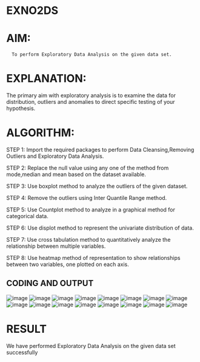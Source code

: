# EXNO2DS
# AIM:
      To perform Exploratory Data Analysis on the given data set.
      
# EXPLANATION:
  The primary aim with exploratory analysis is to examine the data for distribution, outliers and anomalies to direct specific testing of your hypothesis.
  
# ALGORITHM:
STEP 1: Import the required packages to perform Data Cleansing,Removing Outliers and Exploratory Data Analysis.

STEP 2: Replace the null value using any one of the method from mode,median and mean based on the dataset available.

STEP 3: Use boxplot method to analyze the outliers of the given dataset.

STEP 4: Remove the outliers using Inter Quantile Range method.

STEP 5: Use Countplot method to analyze in a graphical method for categorical data.

STEP 6: Use displot method to represent the univariate distribution of data.

STEP 7: Use cross tabulation method to quantitatively analyze the relationship between multiple variables.

STEP 8: Use heatmap method of representation to show relationships between two variables, one plotted on each axis.

## CODING AND OUTPUT
![image](https://github.com/user-attachments/assets/64383e8c-72f3-4154-ba62-7da7a3bff4a0)
![image](https://github.com/user-attachments/assets/e3d7c342-097d-4581-807d-c14f7a85e35d)
![image](https://github.com/user-attachments/assets/724e61d7-3bfe-4fc1-a597-faff759fb64f)
![image](https://github.com/user-attachments/assets/3286a13a-c68f-4014-9e97-93547b884b58)
![image](https://github.com/user-attachments/assets/f9b2456a-65a6-4bb8-9a43-665509a04390)
![image](https://github.com/user-attachments/assets/b06029f7-c2ed-4bec-aa97-4e6b5e703df9)
![image](https://github.com/user-attachments/assets/8b26bb80-db38-47e4-b268-525cda851e3f)
![image](https://github.com/user-attachments/assets/395b0e7d-1a33-49c6-9818-7d89377ebcb7)
![image](https://github.com/user-attachments/assets/247c39c4-ce01-4d3b-860e-c64c0af18f56)
![image](https://github.com/user-attachments/assets/b404bc65-600e-404c-aa15-6544f51f8b9c)
![image](https://github.com/user-attachments/assets/1a1c196d-5f7e-49ce-909e-abd15d09b80c)
![image](https://github.com/user-attachments/assets/8ac714f4-ff02-4a67-84d7-4f4b1a15e22e)
![image](https://github.com/user-attachments/assets/84497033-3d4c-4bc8-9e5b-8ee485479728)
![image](https://github.com/user-attachments/assets/8f2047e9-c121-4017-b486-bbc55fc62ef6)
![image](https://github.com/user-attachments/assets/fd4fd2a1-723e-4857-bd83-983482b71a64)
![image](https://github.com/user-attachments/assets/e97e5435-071e-4fae-8f47-3d33832dd883)



















# RESULT
We have performed Exploratory Data Analysis on the given data set successfully
